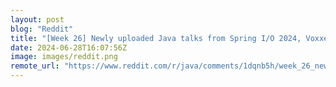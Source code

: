 ```yaml
---
layout: post
blog: "Reddit"
title: "[Week 26] Newly uploaded Java talks from Spring I/O 2024, Voxxed Days Trieste 2024, JAVAPRO 2024, and GOTO 2023"
date: 2024-06-28T16:07:56Z
image: images/reddit.png
remote_url: "https://www.reddit.com/r/java/comments/1dqnb5h/week_26_newly_uploaded_java_talks_from_spring_io/"
---
```

